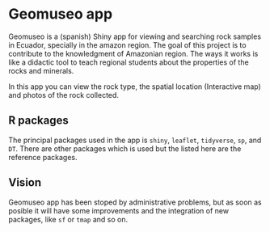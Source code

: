 # Geomuseo app

Geomuseo is a (spanish) Shiny app for viewing and searching rock samples in Ecuador, specially in the amazon region.
The goal of this project is to contribute to the knowledgment of Amazonian region. The ways it works is like a didactic tool to teach regional students about the properties of the rocks and minerals.

In this app you can view the rock type, the spatial location (Interactive map) and photos of the rock collected.

## R packages

The principal packages used in the app is `shiny`, `leaflet`, `tidyverse`, `sp`, and `DT`. There are other packages which is used but the listed here are the reference packages.

## Vision

Geomuseo app has been stoped by administrative problems, but as soon as posible it will have some improvements and the integration of new packages, like `sf` or `tmap` and so on.
